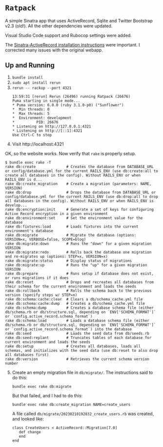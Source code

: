 # `Ratpack`

A simple Sinatra app that uses ActiveRecord, Sqlite and Twitter Bootstrap v2.3 (old!). All the other dependencies were updated.

Visual Studio Code support and Rubocop settings were added.

The [Sinatra-ActiveRecord installation instructions](https://github.com/sinatra-activerecord/sinatra-activerecord#readme) were important. I corrected many issues with the original webapp.


## Up and Running
1. `bundle install`
2. `sudo apt install rerun`
3. `rerun -- rackup --port 4321`
   ```
   13:59:31 [rerun] Rerun (26496) running Ratpack (26676)
   Puma starting in single mode...
   * Puma version: 6.0.0 (ruby 3.1.0-p0) ("Sunflower")
   *  Min threads: 0
   *  Max threads: 5
   *  Environment: development
   *          PID: 26676
   * Listening on http://127.0.0.1:4321
   * Listening on http://[::1]:4321
   Use Ctrl-C to stop
   ```
4. Visit http://localhost:4321

OK, so the website works. Now verify that `rake` is properly setup.
```shell
$ bundle exec rake -T
rake db:create              # Creates the database from DATABASE_URL or config/database.yml for the current RAILS_ENV (use db:create:all to create all databases in the config). Without RAILS_ENV or when RAILS_ENV is d...
rake db:create_migration    # Create a migration (parameters: NAME, VERSION)
rake db:drop                # Drops the database from DATABASE_URL or config/database.yml for the current RAILS_ENV (use db:drop:all to drop all databases in the config). Without RAILS_ENV or when RAILS_ENV is develop...
rake db:encryption:init     # Generate a set of keys for configuring Active Record encryption in a given environment
rake db:environment:set     # Set the environment value for the database
rake db:fixtures:load       # Loads fixtures into the current environment's database
rake db:migrate             # Migrate the database (options: VERSION=x, VERBOSE=false, SCOPE=blog)
rake db:migrate:down        # Runs the "down" for a given migration VERSION
rake db:migrate:redo        # Rolls back the database one migration and re-migrates up (options: STEP=x, VERSION=x)
rake db:migrate:status      # Display status of migrations
rake db:migrate:up          # Runs the "up" for a given migration VERSION
rake db:prepare             # Runs setup if database does not exist, or runs migrations if it does
rake db:reset               # Drops and recreates all databases from their schema for the current environment and loads the seeds
rake db:rollback            # Rolls the schema back to the previous version (specify steps w/ STEP=n)
rake db:schema:cache:clear  # Clears a db/schema_cache.yml file
rake db:schema:cache:dump   # Creates a db/schema_cache.yml file
rake db:schema:dump         # Creates a database schema file (either db/schema.rb or db/structure.sql, depending on `ENV['SCHEMA_FORMAT']` or `config.active_record.schema_format`)
rake db:schema:load         # Loads a database schema file (either db/schema.rb or db/structure.sql, depending on `ENV['SCHEMA_FORMAT']` or `config.active_record.schema_format`) into the database
rake db:seed                # Loads the seed data from db/seeds.rb
rake db:seed:replant        # Truncates tables of each database for current environment and loads the seeds
rake db:setup               # Creates all databases, loads all schemas, and initializes with the seed data (use db:reset to also drop all databases first)
rake db:version             # Retrieves the current schema version number
```

5. Create an empty migration file in `db/migrate/`.
   The instructions said to do this:
   ```
   bundle exec rake db:migrate
   ```
   But that failed, and I had to do this:
   ```
   bundle exec rake db:create_migration NAME=create_users
   ```
   A file called `db/migrate/20230210192832_create_users.rb` was created, and looked like:
   ```
   class CreateUsers < ActiveRecord::Migration[7.0]
      def change
      end
   end
   ```
